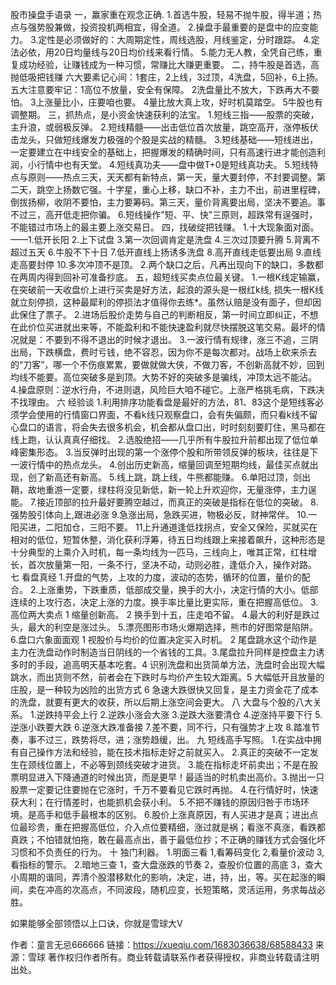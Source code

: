 股市操盘手语录
一，赢家重在观念正确.
1.首选牛股，轻易不抛牛股，得半道；热点与强势股兼做，投资投机两相宜，得全道。
2.操盘手最重要的是盘中的应变能力。
3.定性是必须做好的：大周期定性，周线选股，月线鉴定，分时跟踪。
4.定法必依，用20日均量线与20日均价线来看行情。
5.能力无人教，全凭自己练，重复成功经验，让赚钱成为一种习惯，常赚比大赚更重要。
二，持牛股是首选，高抛低吸把钱赚
    六大要素记心间：1套庄，2上线，3过顶，4洗盘，5回补，6上扬。
    五大注意要牢记：1高位不放量，安全有保障。
                    2洗盘量比不放大，下跌再大不要怕。
                    3上涨量比小，庄要咱也要。
                    4量比放大真上攻，好时机莫踏空。
                    5牛股也有调整期。
三，抓热点，是小资金快速获利的法宝。
1.短线三指——股票的突破，主升浪，或弱极反弹。
2.短线精髓——出击低位首次放量，跳空高开，涨停板伏击龙头，只做短线爆发力极强的个股是实战的精髓。
3.短线基础——短线进出，一定要建立在中线安全的基础上，把握爆发的精确时间，只有高速行进才能创造利润，小行情中也有天堂。
4.短线真功夫——盘中做T+0是短线真功夫。
5.短线特点与原则——热点三天，天天都有新特点，第一天，量大要封停，不封要调整。第二天，跳空上扬数它强。十字星，重心上移，缺口不补，主力不出，前进里程碑，倒拔扬柳，收阴不要怕，主力要筹码。第三天，量价背离要出局，坚决不要追。事不过三，高开低走把你骗。
6.短线操作"短、平、快"三原则，超跌常有逞强时，不能错过市场上的最主要上涨交易日。
四，找破绽把钱赚。
1.十大现象面对面。——1.低开长阳 2.上下试盘 3.第一次回调肯定是洗盘 4.三次过顶要升腾 5.背离不超过五天 6.牛股不下十日 7.低开直线上扬诱多洗盘 8.高开直线走低要出局 9.直线走高要封停 10.多次冲顶不是顶。
2.两个缺口之后，凡再出现向下的缺口，多数都在两周内得到回补可准备抄底。
五，超短线买卖点位最关键。
1.一根K线定输赢，在突破前一天收盘价上进行买卖是好方法，起浪的源头是一根红k线, 损失一根K线就立刻停损，这种最犀利的停损法才值得你去练*。虽然认赔是没有面子，但却因此保住了票子。
2.进场后股价走势与自己的判断相反，第一时间立即纠正，不想在此价位买进就出来等，不能盈利和不能快速盈利就尽快摆脱这笔交易。最坏的情况就是：不要到不得不退出的时候才退出。
3.一波行情有规律，涨三不追，三阴出局，下跌横盘，费时亏钱，绝不容忍，因为你不是每次都对。战场上砍来杀去的“刀客”，哪一个不伤痕累累，要做就做大侠，不做刀客，不创新高就不妙，回到均线不能要。高位突破多是到顶。大势不好的突破多是骗线，冲顶太远不能沾。
4.操盘原则：逆水行舟，不进则退，风险巨大咱不碰它。上涨严格挑毛病，下跌决不找理由。
六 经验谈
1.利用排序功能看盘是最好的方法，81、83这个是短线客必须学会使用的行情窗口界面，不看k线只观察盘口，会有失偏颇，而只看k线不留心盘口的语言，将会失去很多机会，机会都从盘口出，时时刻刻要盯住，黑马都在线上跑，认认真真仔细找。
2.选股绝招——几乎所有牛股拉升前都出现了低位单峰密集形态。
3.当反弹时出现的第一个涨停个股和所带领反弹的板块，往往是下一波行情中的热点龙头。
4.创出历史新高，缩量回调至短期均线，最佳买点就出现，创了新高还有新高。
5.线上跳，跳上线，牛熊都能赚。
6.单阳过顶，剑出鞘，故地重游一定要，绿柱将没见新低，新一轮上升欢迎你，无量涨停，主力逞能。
7.接近顶部的拉升最好要腾空越过，而真正的突破是指标在低位的突破。
8.强势股引体向上,跟进必涨
9.急涨出局，急跌买进，物极必反，财神常伴。
10.一阳买进，二阳加仓，三阳不要。
11上升通道逢低找拐点，安全又保险，买就买在相对的低位，短暂休整，消化获利浮筹，待五日均线跟上来接着飙升，这种形态是十分典型的上乘介入时机，每一条均线为一匹马，三线向上，唯其正常，红柱增长，首次放量第一阳，一条不行，坚决不动，动则必胜，逢低介入，操作对路。
七 看盘真经
1.开盘的气势，上攻的力度，波动的态势，循环的位置，量价的配合。
2.上涨重势，下跌重质，低部成交量，换手的大小，决定行情的大小。低部连续的上攻行态，决定上涨的力度。换手率比量比更实际，重在把握高低位。
3.高位两大卖点 1 缩量创新高。 2 换手到十五，庄走咱不留。
4.最大的利好是跌过头，最大的利空是涨过头。
5.漂亮图形市场火爆期选择，熊市的好图常是陷阱。
6.盘口六象面面观 1 视股价与均价的位置决定买入时机。 2 尾盘跳水这个动作是主力在洗盘动作时制造当日阴线的一个省钱的工具。3.尾盘拉升同样是控盘主力诱多时的手段，追高明天基本吃套。4 识别洗盘和出货简单方法，洗盘时会出现大幅跳水，而出货则不然，前者会在下跌时与均价产生较大距离。5 大幅低开且放量的庄股，是一种较为凶险的出货方式 6 急速大跌很快又回复，是主力资金花了成本的洗盘，就要有更大的收获，所以后期上涨空间会更大。
八 大盘与个股的八大关系。
1.逆跌持平会上行
2.逆跌小涨会大涨
3.逆跌大涨要清仓
4.逆涨持平要下行
5.逆涨小跌要大跌
6.逆涨大跌准备接
7.差不要，同不行，只有强势才上攻
8.踏准节奏，事不过三，跌势将尽，进；涨势趋缓，出。
九 短线高手写照。
1.在实战中拥有自己操作方法和经验，能在技术指标走好之前就买入。
2.真正的突破不一定发生在颈线位置上，不必等到颈线突破才进货。
3.能在指标走坏前卖出；不是在股票明显进入下降通道的时候出货，而是更早！最适当的时机卖出高价。3.抛出一只股票一定要记住要抛在它涨时，千万不要看见它跌时再抛。
4.在行情好时，快速获大利；在行情差时，也能抓机会获小利。
5.不把不赚钱的原因归咎于市场环境。是高手和低手最根本的区别。
6.股价上涨真原因，有人买进才是真；进出点位最珍贵，重在把握高低位，介入点位要精细，涨过就是祸；看涨不真涨，看跌都真跌；不怕错就怕拖，敢在最高点出，善于最低位抄；不正确的赚钱方式会强化坏习惯和不负责任的行为。
十 独门利器。
1.明面三看 1,看筹码变化 2,看量价波动 3,看指标的警示。
2.暗地三查 1，查大盘涨跌的节奏 2，查股价位置的高底 3，查大小周期的谐同，弄清个股潜移默化的影响，决定，进，持，出，等。买在起涨的瞬间，卖在冲高的次高点，不同波段，随机应变，长短策略，灵活运用，务求每战必胜。

如果能够全部领悟以上口诀，你就是雪球大V

作者：童言无忌666666
链接：https://xueqiu.com/1683036638/68588433
来源：雪球
著作权归作者所有。商业转载请联系作者获得授权，非商业转载请注明出处。